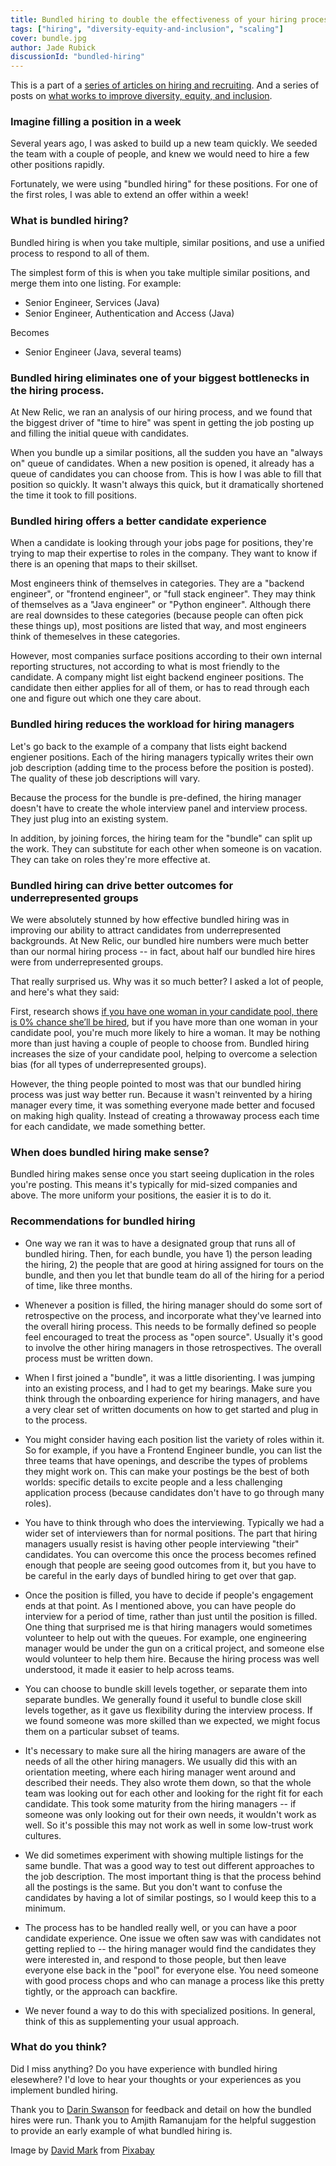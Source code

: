 ```yaml
---
title: Bundled hiring to double the effectiveness of your hiring process
tags: ["hiring", "diversity-equity-and-inclusion", "scaling"]
cover: bundle.jpg
author: Jade Rubick
discussionId: "bundled-hiring"
---
```


<re-img src="bundle.jpg"></re-img>

This is a part of a [series of articles on hiring and recruiting](/startup-hiring-and-recruiting). And a series of posts on [what works to improve diversity, equity, and inclusion](/equity-benefits-everyone).

### Imagine filling a position in a week

Several years ago, I was asked to build up a new team quickly. We seeded the team with a couple of people, and knew we would need to hire a few other positions rapidly. 

Fortunately, we were using "bundled hiring" for these positions. For one of the first roles, I was able to extend an offer within a week! 

### What is bundled hiring?

Bundled hiring is when you take multiple, similar positions, and use a unified process to respond to all of them.

The simplest form of this is when you take multiple similar positions, and merge them into one listing. For example:

* Senior Engineer, Services (Java)
* Senior Engineer, Authentication and Access (Java)

Becomes

* Senior Engineer (Java, several teams)

### Bundled hiring eliminates one of your biggest bottlenecks in the hiring process. 

At New Relic, we ran an analysis of our hiring process, and we found that the biggest driver of "time to hire" was spent in getting the job posting up and filling the initial queue with candidates. 

When you bundle up a similar positions, all the sudden you have an "always on" queue of candidates. When a new position is opened, it already has a queue of candidates you can choose from. This is how I was able to fill that position so quickly. It wasn't always this quick, but it dramatically shortened the time it took to fill positions.

### Bundled hiring offers a better candidate experience

When a candidate is looking through your jobs page for positions, they're trying to map their expertise to roles in the company. They want to know if there is an opening that maps to their skillset.

Most engineers think of themselves in categories. They are a "backend engineer", or "frontend engineer", or "full stack engineer". They may think of themselves as a "Java engineer" or "Python engineer". Although there are real downsides to these categories (because people can often pick these things up), most positions are listed that way, and most engineers think of themeselves in these categories.

However, most companies surface positions according to their own internal reporting structures, not according to what is most friendly to the candidate. A company might list eight backend engineer positions. The candidate then either applies for all of them, or has to read through each one and figure out which one they care about. 

### Bundled hiring reduces the workload for hiring managers

Let's go back to the example of a company that lists eight backend engiener positions. Each of the hiring managers typically writes their own job description (adding time to the process before the position is posted). The quality of these job descriptions will vary. 

Because the process for the bundle is pre-defined, the hiring manager doesn't have to create the whole interview panel and interview process. They just plug into an existing system. 

In addition, by joining forces, the hiring team for the "bundle" can split up the work. They can substitute for each other when someone is on vacation. They can take on roles they're more effective at.

### Bundled hiring can drive better outcomes for underrepresented groups

We were absolutely stunned by how effective bundled hiring was in improving our ability to attract candidates from underrepresented backgrounds. At New Relic, our bundled hire numbers were much better than our normal hiring process -- in fact, about half our bundled hire hires were from underrepresented groups.

That really surprised us. Why was it so much better? I asked a lot of people, and here's what they said:

First, research shows [if you have one woman in your candidate pool, there is 0% chance she’ll be hired](https://hbr.org/2016/04/if-theres-only-one-woman-in-your-candidate-pool-theres-statistically-no-chance-shell-be-hired), but if you have more than one woman in your candidate pool, you're much more likely to hire a woman. It may be nothing more than just having a couple of people to choose from. Bundled hiring increases the size of your candidate pool, helping to overcome a selection bias (for all types of underrepresented groups).

However, the thing people pointed to most was that our bundled hiring process was just way better run. Because it wasn't reinvented by a hiring manager every time, it was something everyone made better and focused on making high quality. Instead of creating a throwaway process each time for each candidate, we made something better.

### When does bundled hiring make sense?

Bundled hiring makes sense once you start seeing duplication in the roles you're posting. This means it's typically for mid-sized companies and above. The more uniform your positions, the easier it is to do it. 

### Recommendations for bundled hiring

* One way we ran it was to have a designated group that runs all of bundled hiring. Then, for each bundle, you have 1) the person leading the hiring, 2) the people that are good at hiring assigned for tours on the bundle, and then you let that bundle team do all of the hiring for a period of time, like three months. 

* Whenever a position is filled, the hiring manager should do some sort of retrospective on the process, and incorporate what they've learned into the overall hiring process. This needs to be formally defined so people feel encouraged to treat the process as "open source". Usually it's good to involve the other hiring managers in those retrospectives. The overall process must be written down. 

* When I first joined a "bundle", it was a little disorienting. I was jumping into an existing process, and I had to get my bearings. Make sure you think through the onboarding experience for hiring managers, and have a very clear set of written documents on how to get started and plug in to the process. 

* You might consider having each position list the variety of roles within it. So for example, if you have a Frontend Engineer bundle, you can list the three teams that have openings, and describe the types of problems they might work on. This can make your postings be the best of both worlds: specific details to excite people and a less challenging application process (because candidates don't have to go through many roles).

* You have to think through who does the interviewing. Typically we had a wider set of interviewers than for normal positions. The part that hiring managers usually resist is having other people interviewing "their" candidates. You can overcome this once the process becomes refined enough that people are seeing good outcomes from it, but you have to be careful in the early days of bundled hiring to get over that gap.

* Once the position is filled, you have to decide if people's engagement ends at that point. As I mentioned above, you can have people do interview for a period of time, rather than just until the position is filled. One thing that surprised me is that hiring managers would sometimes volunteer to help out with the queues. For example, one engineering manager would be under the gun on a critical project, and someone else would volunteer to help them hire. Because the hiring process was well understood, it made it easier to help across teams.

* You can choose to bundle skill levels together, or separate them into separate bundles. We generally found it useful to bundle close skill levels together, as it gave us flexibility during the interview process. If we found someone was more skilled than we expected, we might focus them on a particular subset of teams.

* It's necessary to make sure all the hiring managers are aware of the needs of all the other hiring managers. We usually did this with an orientation meeting, where each hiring manager went around and described their needs. They also wrote them down, so that the whole team was looking out for each other and looking for the right fit for each candidate. This took some maturity from the hiring managers -- if someone was only looking out for their own needs, it wouldn't work as well. So it's possible this may not work as well in some low-trust work cultures. 

* We did sometimes experiment with showing multiple listings for the same bundle. That was a good way to test out different approaches to the job description. The most important thing is that the process behind all the postings is the same. But you don't want to confuse the candidates by having a lot of similar postings, so I would keep this to a minimum.

* The process has to be handled really well, or you can have a poor candidate experience. One issue we often saw was with candidates not getting replied to -- the hiring manager would find the candidates they were interested in, and respond to those people, but then leave everyone else back in the "pool" for everyone else. You need someone with good process chops and who can manage a process like this pretty tightly, or the approach can backfire. 

* We never found a way to do this with specialized positions. In general, think of this as supplementing your usual approach. 

### What do you think?

Did I miss anything? Do you have experience with bundled hiring elesewhere? I'd love to hear your thoughts or your experiences as you implement bundled hiring.  


Thank you to [Darin Swanson](https://www.linkedin.com/in/darinswanson/) for feedback and detail on how the bundled hires were run. Thank you to Amjith Ramanujam for the helpful suggestion to provide an early example of what bundled hiring is. 

Image by <a href="https://pixabay.com/users/12019-12019/?utm_source=link-attribution&amp;utm_medium=referral&amp;utm_campaign=image&amp;utm_content=230112">David Mark</a> from <a href="https://pixabay.com/?utm_source=link-attribution&amp;utm_medium=referral&amp;utm_campaign=image&amp;utm_content=230112">Pixabay</a>